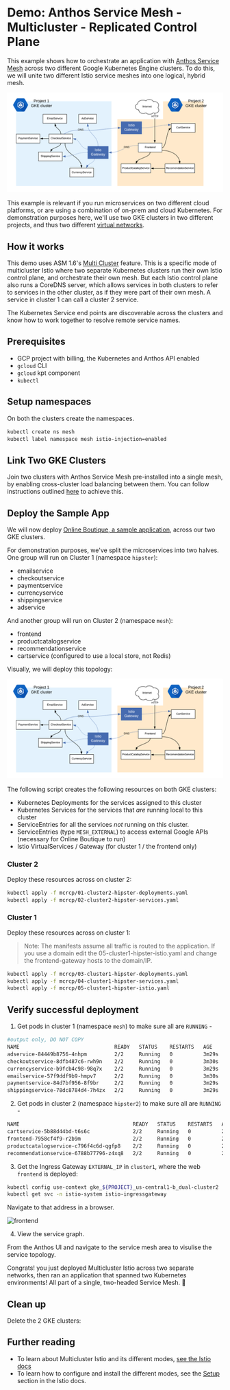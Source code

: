 # Demo: Anthos Service Mesh - Multicluster - Replicated Control Plane

This example shows how to orchestrate an application with [Anthos Service Mesh](https://cloud.google.com/anthos/service-mesh) across two different
Google Kubernetes Engine clusters. To do this, we will unite two different Istio service meshes into
one logical, hybrid mesh.

![dual-screenshot](images/topology.png)

This example is relevant if you run microservices on two different cloud platforms, or are
using a combination of on-prem and cloud Kubernetes. For demonstration purposes here, we'll use two GKE clusters in two different projects, and thus two
different [virtual networks](https://cloud.google.com/kubernetes-engine/docs/concepts/network-overview#inside-cluster).

## How it works

This demo uses ASM 1.6's [Multi Cluster](https://preliminary.istio.io/docs/concepts/multicluster-deployments/#multiple-control-plane-topology) feature. This is a specific mode of
multicluster Istio where two separate Kubernetes clusters run their own Istio control
plane, and orchestrate their own mesh. But each Istio control plane also runs a CoreDNS
server, which allows services in both clusters to refer to services in the other cluster,
as if they were part of their own mesh. A service in cluster 1 can call a
cluster 2 service.

The Kubernetes Service end points are discoverable across the clusters and know how to work together to resolve remote service names.

## Prerequisites

- GCP project with billing, the Kubernetes and Anthos API enabled
- `gcloud` CLI
- `gcloud` kpt component
- `kubectl`

## Setup namespaces

On both the clusters create the namespaces.

```bash
kubectl create ns mesh
kubectl label namespace mesh istio-injection=enabled
```

## Link Two GKE Clusters

Join two clusters with Anthos Service Mesh pre-installed into a single mesh, by enabling cross-cluster load balancing between them. You can follow instructions outlined [here](https://cloud.google.com/service-mesh/docs/gke-install-multi-cluster) to achieve this.

## Deploy the Sample App

We will now deploy [Online Boutique, a sample application](https://github.com/GoogleCloudPlatform/microservices-demo), across our two GKE clusters.

For demonstration purposes, we've split the microservices into two halves. One group
will run on Cluster 1 (namespace `hipster`):

- emailservice
- checkoutservice
- paymentservice
- currencyservice
- shippingservice
- adservice

And another group will run on Cluster 2 (namespace
`mesh`):

- frontend
- productcatalogservice
- recommendationservice
- cartservice (configured to use a local store, not Redis)

Visually, we will deploy this topology:

![dual-screenshot](images/topology.png)

The following script creates the following resources on both GKE clusters:

- Kubernetes Deployments for the services assigned to this cluster
- Kubernetes Services for the services that *are* running local to this cluster
- ServiceEntries for all the services *not* running on this cluster.
- ServiceEntries (type `MESH_EXTERNAL`) to access external Google APIs (necessary for
  Online Boutique to run)
- Istio VirtualServices / Gateway (for cluster 1 / the frontend only)

### Cluster 2

Deploy these resources across on cluster 2:

```bash
kubectl apply -f mcrcp/01-cluster2-hipster-deployments.yaml
kubectl apply -f mcrcp/02-cluster2-hipster-services.yaml
```

### Cluster 1

Deploy these resources across on cluster 1:

> Note: The manifests assume all traffic is routed to the application. If you use a domain edit the 05-cluster1-hipster-istio.yaml and change the frontend-gateway hosts to the domain/IP.

```bash
kubectl apply -f mcrcp/03-cluster1-hipster-deployments.yaml
kubectl apply -f mcrcp/04-cluster1-hipster-services.yaml
kubectl apply -f mcrcp/05-cluster1-hipster-istio.yaml
```

## Verify successful deployment

1. Get pods in cluster 1 (namespace `mesh`) to make sure all are `RUNNING` -

```bash
#output only, DO NOT COPY
NAME                               READY   STATUS    RESTARTS   AGE
adservice-84449b8756-4nhpm         2/2     Running   0          3m29s
checkoutservice-8dfb487c6-rwh9n    2/2     Running   0          3m30s
currencyservice-b9fcb4c98-98q7x    2/2     Running   0          3m29s
emailservice-57f9ddf9b9-hmpv7      2/2     Running   0          3m30s
paymentservice-84d7bf956-8f9br     2/2     Running   0          3m29s
shippingservice-78dc8784d4-7h4zx   2/2     Running   0          3m29s
```

2. Get pods in cluster 2 (namespace `hipster2`) to make sure all are `RUNNING` -

```bash
NAME                                     READY   STATUS    RESTARTS   AGE
cartservice-5b88d44bd-t6s6c              2/2     Running   0          2m31s
frontend-7958cf4f9-r2b9m                 2/2     Running   0          2m32s
productcatalogservice-c796f4c6d-qgfp8    2/2     Running   0          2m32s
recommendationservice-6788b77796-z4xq8   2/2     Running   0          2m31s
```

3. Get the Ingress Gateway `EXTERNAL_IP` in `cluster1`, where the web `frontend` is deployed:

```bash
kubectl config use-context gke_${PROJECT}_us-central1-b_dual-cluster2
kubectl get svc -n istio-system istio-ingressgateway
```

Navigate to that address in a browser.

![frontend](images/frontend.png)

4. View the service graph.

From the Anthos UI and navigate to the service mesh area to visulise the service topology.

Congrats! you just deployed Multicluster Istio across
two separate networks, then ran an application that spanned two Kubernetes
environments! All part of a single, two-headed Service Mesh. 🎉

## Clean up

Delete the 2 GKE clusters:

## Further reading

- To learn about Multicluster Istio and its different modes, [see the Istio docs](https://istio.io/docs/concepts/multicluster-deployments/)
- To learn how to configure and install the different modes, see the [Setup](https://istio.io/docs/setup/install/multicluster/) section in the Istio docs.
